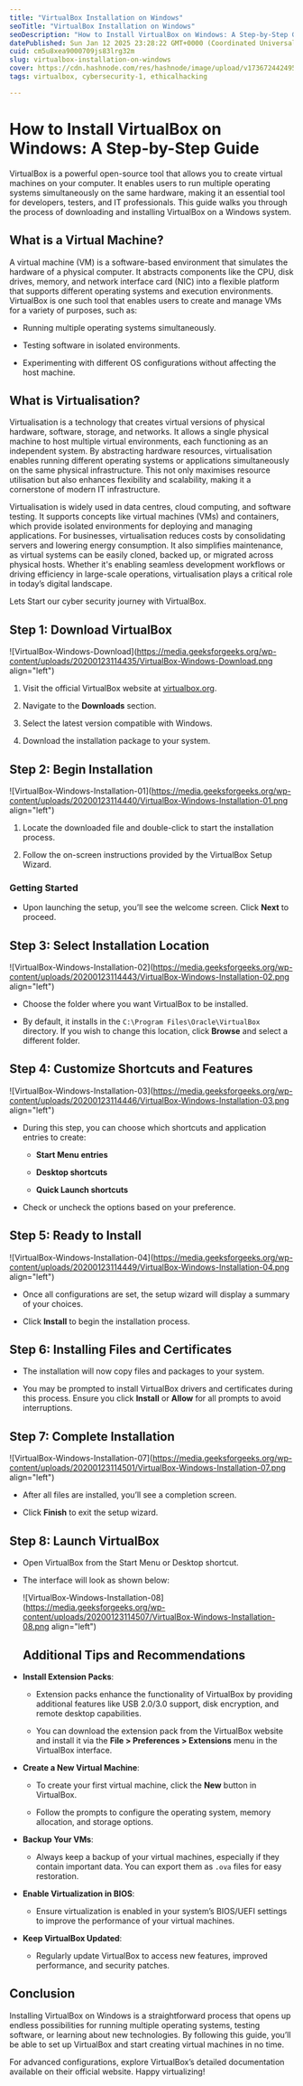 ```yaml
---
title: "VirtualBox Installation on Windows"
seoTitle: "VirtualBox Installation on Windows"
seoDescription: "How to Install VirtualBox on Windows: A Step-by-Step Guide"
datePublished: Sun Jan 12 2025 23:28:22 GMT+0000 (Coordinated Universal Time)
cuid: cm5u8xea9000709js83lrg32m
slug: virtualbox-installation-on-windows
cover: https://cdn.hashnode.com/res/hashnode/image/upload/v1736724424954/5d84fb55-cb63-4401-9bf1-50c5d9fbb8f4.png
tags: virtualbox, cybersecurity-1, ethicalhacking

---
```


# **How to Install VirtualBox on Windows: A Step-by-Step Guide**

VirtualBox is a powerful open-source tool that allows you to create virtual machines on your computer. It enables users to run multiple operating systems simultaneously on the same hardware, making it an essential tool for developers, testers, and IT professionals. This guide walks you through the process of downloading and installing VirtualBox on a Windows system.

## **What is a Virtual Machine?**

A virtual machine (VM) is a software-based environment that simulates the hardware of a physical computer. It abstracts components like the CPU, disk drives, memory, and network interface card (NIC) into a flexible platform that supports different operating systems and execution environments. VirtualBox is one such tool that enables users to create and manage VMs for a variety of purposes, such as:

* Running multiple operating systems simultaneously.
    
* Testing software in isolated environments.
    
* Experimenting with different OS configurations without affecting the host machine.
    

## What is Virtualisation?

Virtualisation is a technology that creates virtual versions of physical hardware, software, storage, and networks. It allows a single physical machine to host multiple virtual environments, each functioning as an independent system. By abstracting hardware resources, virtualisation enables running different operating systems or applications simultaneously on the same physical infrastructure. This not only maximises resource utilisation but also enhances flexibility and scalability, making it a cornerstone of modern IT infrastructure.

Virtualisation is widely used in data centres, cloud computing, and software testing. It supports concepts like virtual machines (VMs) and containers, which provide isolated environments for deploying and managing applications. For businesses, virtualisation reduces costs by consolidating servers and lowering energy consumption. It also simplifies maintenance, as virtual systems can be easily cloned, backed up, or migrated across physical hosts. Whether it's enabling seamless development workflows or driving efficiency in large-scale operations, virtualisation plays a critical role in today’s digital landscape.

Lets Start our cyber security journey with VirtualBox.

## **Step 1: Download VirtualBox**

![VirtualBox-Windows-Download](https://media.geeksforgeeks.org/wp-content/uploads/20200123114435/VirtualBox-Windows-Download.png align="left")

1. Visit the official VirtualBox website at [virtualbox.org](https://www.virtualbox.org).
    
2. Navigate to the **Downloads** section.
    
3. Select the latest version compatible with Windows.
    
4. Download the installation package to your system.
    

## **Step 2: Begin Installation**

![VirtualBox-Windows-Installation-01](https://media.geeksforgeeks.org/wp-content/uploads/20200123114440/VirtualBox-Windows-Installation-01.png align="left")

1. Locate the downloaded file and double-click to start the installation process.
    
2. Follow the on-screen instructions provided by the VirtualBox Setup Wizard.
    

### **Getting Started**

* Upon launching the setup, you’ll see the welcome screen. Click **Next** to proceed.
    

## **Step 3: Select Installation Location**

![VirtualBox-Windows-Installation-02](https://media.geeksforgeeks.org/wp-content/uploads/20200123114443/VirtualBox-Windows-Installation-02.png align="left")

* Choose the folder where you want VirtualBox to be installed.
    
* By default, it installs in the `C:\Program Files\Oracle\VirtualBox` directory. If you wish to change this location, click **Browse** and select a different folder.
    

## **Step 4: Customize Shortcuts and Features**

![VirtualBox-Windows-Installation-03](https://media.geeksforgeeks.org/wp-content/uploads/20200123114446/VirtualBox-Windows-Installation-03.png align="left")

* During this step, you can choose which shortcuts and application entries to create:
    
    * **Start Menu entries**
        
    * **Desktop shortcuts**
        
    * **Quick Launch shortcuts**
        
* Check or uncheck the options based on your preference.
    

## **Step 5: Ready to Install**

![VirtualBox-Windows-Installation-04](https://media.geeksforgeeks.org/wp-content/uploads/20200123114449/VirtualBox-Windows-Installation-04.png align="left")

* Once all configurations are set, the setup wizard will display a summary of your choices.
    
* Click **Install** to begin the installation process.
    

## **Step 6: Installing Files and Certificates**

* The installation will now copy files and packages to your system.
    
* You may be prompted to install VirtualBox drivers and certificates during this process. Ensure you click **Install** or **Allow** for all prompts to avoid interruptions.
    

## **Step 7: Complete Installation**

![VirtualBox-Windows-Installation-07](https://media.geeksforgeeks.org/wp-content/uploads/20200123114501/VirtualBox-Windows-Installation-07.png align="left")

* After all files are installed, you’ll see a completion screen.
    
* Click **Finish** to exit the setup wizard.
    

## **Step 8: Launch VirtualBox**

* Open VirtualBox from the Start Menu or Desktop shortcut.
    
* The interface will look as shown below:
    
    ![VirtualBox-Windows-Installation-08](https://media.geeksforgeeks.org/wp-content/uploads/20200123114507/VirtualBox-Windows-Installation-08.png align="left")
    
    ## **Additional Tips and Recommendations**
    
* **Install Extension Packs**:
    
    * Extension packs enhance the functionality of VirtualBox by providing additional features like USB 2.0/3.0 support, disk encryption, and remote desktop capabilities.
        
    * You can download the extension pack from the VirtualBox website and install it via the **File &gt; Preferences &gt; Extensions** menu in the VirtualBox interface.
        
* **Create a New Virtual Machine**:
    
    * To create your first virtual machine, click the **New** button in VirtualBox.
        
    * Follow the prompts to configure the operating system, memory allocation, and storage options.
        
* **Backup Your VMs**:
    
    * Always keep a backup of your virtual machines, especially if they contain important data. You can export them as `.ova` files for easy restoration.
        
* **Enable Virtualization in BIOS**:
    
    * Ensure virtualization is enabled in your system’s BIOS/UEFI settings to improve the performance of your virtual machines.
        
* **Keep VirtualBox Updated**:
    
    * Regularly update VirtualBox to access new features, improved performance, and security patches.
        

## **Conclusion**

Installing VirtualBox on Windows is a straightforward process that opens up endless possibilities for running multiple operating systems, testing software, or learning about new technologies. By following this guide, you’ll be able to set up VirtualBox and start creating virtual machines in no time.

For advanced configurations, explore VirtualBox’s detailed documentation available on their official website. Happy virtualizing!